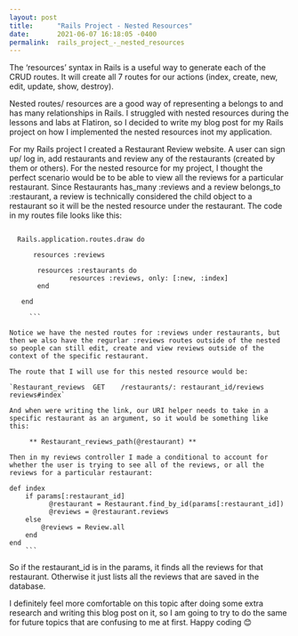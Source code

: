 ```yaml
---
layout: post
title:      "Rails Project - Nested Resources"
date:       2021-06-07 16:18:05 -0400
permalink:  rails_project_-_nested_resources
---
```



The ‘resources’ syntax in Rails is a useful way to generate each of the CRUD routes. It will create all 7 routes for our actions (index, create, new, edit, update, show, destroy).

Nested routes/ resources are a good way of representing a belongs to and has many relationships in Rails. I struggled with nested resources during the lessons and labs at Flatiron, so I decided to write my blog post for my Rails project on how I implemented the nested resources inot my application.

For my Rails project I created a Restaurant Review website. A user can sign up/ log in, add restaurants and review any of the restaurants (created by them or others). For the nested resource for my project, I thought the perfect scenario would be to be able to view all the reviews for a particular restaurant. Since Restaurants has_many :reviews and a review belongs_to :restaurant, a review is technically considered the child object to a restaurant so it will be the nested resource under the restaurant. The code in my routes file looks like this:

```

  Rails.application.routes.draw do

      resources :reviews
			
       resources :restaurants do
	           resources :reviews, only: [:new, :index]
       end
			 
   end
	 
	 ```

Notice we have the nested routes for :reviews under restaurants, but then we also have the regurlar :reviews routes outside of the nested so people can still edit, create and view reviews outside of the context of the specific restaurant.

The route that I will use for this nested resource would be:

`Restaurant_reviews	 GET 	/restaurants/: restaurant_id/reviews        	reviews#index`

And when were writing the link, our URI helper needs to take in a specific restaurant as an argument, so it would be something like this:

     ** Restaurant_reviews_path(@restaurant) **
		 
Then in my reviews controller I made a conditional to account for whether the user is trying to see all of the reviews, or all the reviews for a particular restaurant:
```
    def index
        if params[:restaurant_id]  
              @restaurant = Restaurant.find_by_id(params[:restaurant_id])
              @reviews = @restaurant.reviews
        else    
            @reviews = Review.all
        end
    end
		```
		
So if the restaurant_id is in the params, it finds all the reviews for that restaurant. Otherwise it just lists all the reviews that are saved in the database.
		
I definitely feel more comfortable on this topic after doing some extra research and writing this blog post on it, so I am going to try to do the same for future topics that are confusing to me at first. Happy coding 😊
		
		
		
		 
		 
		 




